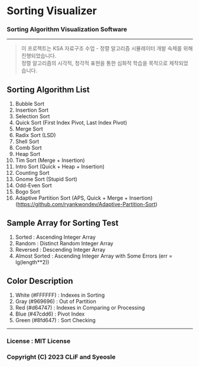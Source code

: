 # Sorting Visualizer

### Sorting Algorithm Visualization Software

- - -

> 이 프로젝트는 KSA 자료구조 수업 - 정렬 알고리즘 시뮬레이터 개발 숙제를 위해 진행되었습니다.      
> 정렬 알고리즘의 시각적, 청각적 표현을 통한 심화적 학습을 목적으로 제작되었습니다.     
      
## Sorting Algorithm List     
1. Bubble Sort
2. Insertion Sort
3. Selection Sort
4. Quick Sort (First Index Pivot, Last Index Pivot)
5. Merge Sort
6. Radix Sort (LSD)
7. Shell Sort
8. Comb Sort
9. Heap Sort
10. Tim Sort (Merge + Insertion)
11. Intro Sort (Quick + Heap + Insertion)
12. Counting Sort
13. Gnome Sort (Stupid Sort)
14. Odd-Even Sort
15. Bogo Sort
16. Adaptive Partition Sort (APS, Quick + Merge + Insertion) 
    (https://github.com/ryankwondev/Adaptive-Partition-Sort)

## Sample Array for Sorting Test
1. Sorted : Ascending Integer Array
2. Random : Distinct Random Integer Array
3. Reversed : Descending Integer Array
4. Almost Sorted : Ascending Integer Array with Some Errors (err = lg(length**2))
      
## Color Description
1. White (<span style="#FFFFFF">#FFFFFF</span>) : Indexes in Sorting
2. Gray (<span style="#969696">#969696</span>) : Out of Partition
3. Red (<span style="#d64747">#d64747</span>) : Indexes in Comparing or Processing
4. Blue (<span style="#47cdd6">#47cdd6</span>) : Pivot Index
5. Green (<span style="#8fd647">#8fd647</span>) : Sort Checking
      
- - -
      
### License : MIT License

### Copyright (C) 2023 CLiF and Syeosle
